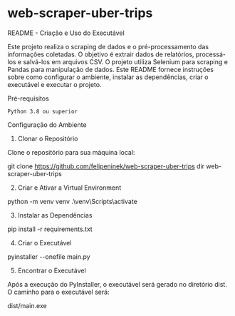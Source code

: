# web-scraper-uber-trips

README - Criação e Uso do Executável

Este projeto realiza o scraping de dados e o pré-processamento das informações coletadas. O objetivo é extrair dados de relatórios, processá-los e salvá-los em arquivos CSV. O projeto utiliza Selenium para scraping e Pandas para manipulação de dados. Este README fornece instruções sobre como configurar o ambiente, instalar as dependências, criar o executável e executar o projeto.

Pré-requisitos

    Python 3.8 ou superior

Configuração do Ambiente
1. Clonar o Repositório

Clone o repositório para sua máquina local:

git clone https://github.com/felipeninek/web-scraper-uber-trips
dir web-scraper-uber-trips

2. Criar e Ativar a Virtual Environment

python -m venv venv
.\venv\Scripts\activate

3. Instalar as Dependências

pip install -r requirements.txt

4. Criar o Executável

pyinstaller --onefile main.py

5. Encontrar o Executável

Após a execução do PyInstaller, o executável será gerado no diretório dist. O caminho para o executável será:

dist/main.exe